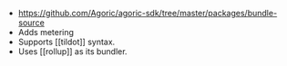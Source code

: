 - https://github.com/Agoric/agoric-sdk/tree/master/packages/bundle-source
- Adds metering
- Supports [[tildot]] syntax.
- Uses [[rollup]] as its bundler.
